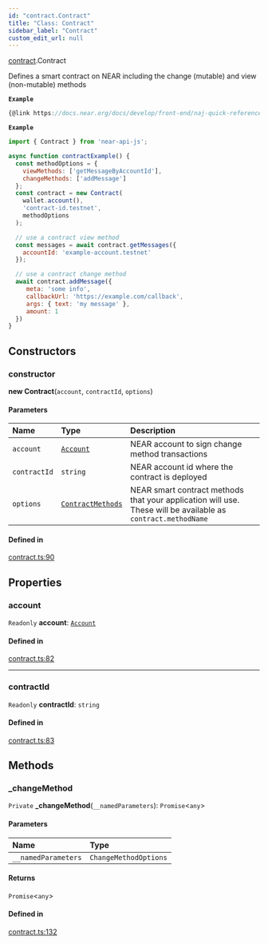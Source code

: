 ```yaml
---
id: "contract.Contract"
title: "Class: Contract"
sidebar_label: "Contract"
custom_edit_url: null
---
```


[contract](../modules/contract.md).Contract

Defines a smart contract on NEAR including the change (mutable) and view (non-mutable) methods

**`Example`**

```ts
{@link https://docs.near.org/docs/develop/front-end/naj-quick-reference#contract}
```

**`Example`**

```js
import { Contract } from 'near-api-js';

async function contractExample() {
  const methodOptions = {
    viewMethods: ['getMessageByAccountId'],
    changeMethods: ['addMessage']
  };
  const contract = new Contract(
    wallet.account(),
    'contract-id.testnet',
    methodOptions
  );

  // use a contract view method
  const messages = await contract.getMessages({
    accountId: 'example-account.testnet'
  });

  // use a contract change method
  await contract.addMessage({
     meta: 'some info',
     callbackUrl: 'https://example.com/callback',
     args: { text: 'my message' },
     amount: 1
  })
}
```

## Constructors

### constructor

**new Contract**(`account`, `contractId`, `options`)

#### Parameters

| Name | Type | Description |
| :------ | :------ | :------ |
| `account` | [`Account`](account.Account.md) | NEAR account to sign change method transactions |
| `contractId` | `string` | NEAR account id where the contract is deployed |
| `options` | [`ContractMethods`](../interfaces/contract.ContractMethods.md) | NEAR smart contract methods that your application will use. These will be available as `contract.methodName` |

#### Defined in

[contract.ts:90](https://github.com/near/near-api-js/blob/ecc6fa8f/packages/near-api-js/src/contract.ts#L90)

## Properties

### account

 `Readonly` **account**: [`Account`](account.Account.md)

#### Defined in

[contract.ts:82](https://github.com/near/near-api-js/blob/ecc6fa8f/packages/near-api-js/src/contract.ts#L82)

___

### contractId

 `Readonly` **contractId**: `string`

#### Defined in

[contract.ts:83](https://github.com/near/near-api-js/blob/ecc6fa8f/packages/near-api-js/src/contract.ts#L83)

## Methods

### \_changeMethod

`Private` **_changeMethod**(`__namedParameters`): `Promise`<`any`\>

#### Parameters

| Name | Type |
| :------ | :------ |
| `__namedParameters` | `ChangeMethodOptions` |

#### Returns

`Promise`<`any`\>

#### Defined in

[contract.ts:132](https://github.com/near/near-api-js/blob/ecc6fa8f/packages/near-api-js/src/contract.ts#L132)
